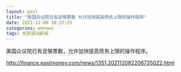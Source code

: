 ```yaml
---
layout: post
title: "美国众议院已有足够票数 允许加快提高债务上限的操作程序"
date: 2021-12-08 10:37:25
categories: emnews
tags: 东财滚动新闻
---
```


美国众议院已有足够票数，允许加快提高债务上限的操作程序。

<http://finance.eastmoney.com/news/1351,202112082206735022.html>